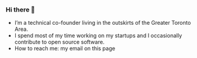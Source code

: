 ### Hi there 👋

- I’m a technical co-founder living in the outskirts of the Greater Toronto Area.
- I spend most of my time working on my startups and I occasionally contribute to open source software.
- How to reach me: my email on this page
